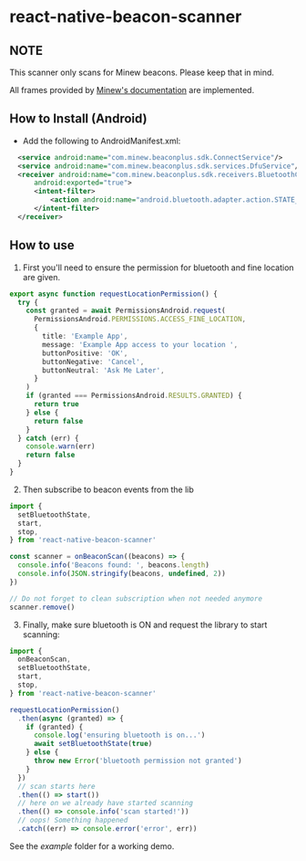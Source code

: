 # react-native-beacon-scanner

## NOTE

This scanner only scans for Minew beacons. Please keep that in mind.

All frames provided by [Minew's documentation](https://docs.beaconyun.com/Android/Android_BeaconPlus_Software_Development_Kit_Guide.html#start-developing) are implemented.

## How to Install (Android)

* Add the following to AndroidManifest.xml:

```xml
  <service android:name="com.minew.beaconplus.sdk.ConnectService"/>
  <service android:name="com.minew.beaconplus.sdk.services.DfuService"/>
  <receiver android:name="com.minew.beaconplus.sdk.receivers.BluetoothChangedReceiver"
      android:exported="true">
      <intent-filter>
          <action android:name="android.bluetooth.adapter.action.STATE_CHANGED"/>
      </intent-filter>
  </receiver>
```

## How to use

1. First you'll need to ensure the permission for bluetooth and fine location are given.

```typescript
export async function requestLocationPermission() {
  try {
    const granted = await PermissionsAndroid.request(
      PermissionsAndroid.PERMISSIONS.ACCESS_FINE_LOCATION,
      {
        title: 'Example App',
        message: 'Example App access to your location ',
        buttonPositive: 'OK',
        buttonNegative: 'Cancel',
        buttonNeutral: 'Ask Me Later',
      }
    )
    if (granted === PermissionsAndroid.RESULTS.GRANTED) {
      return true
    } else {
      return false
    }
  } catch (err) {
    console.warn(err)
    return false
  }
}
```

2. Then subscribe to beacon events from the lib

```typescript
import {
  setBluetoothState,
  start,
  stop,
} from 'react-native-beacon-scanner'

const scanner = onBeaconScan((beacons) => {
  console.info('Beacons found: ', beacons.length)
  console.info(JSON.stringify(beacons, undefined, 2))
})

// Do not forget to clean subscription when not needed anymore
scanner.remove()
```

3. Finally, make sure bluetooth is ON and request the library to start scanning:

```typescript
import {
  onBeaconScan,
  setBluetoothState,
  start,
  stop,
} from 'react-native-beacon-scanner'

requestLocationPermission()
  .then(async (granted) => {
    if (granted) {
      console.log('ensuring bluetooth is on...')
      await setBluetoothState(true)
    } else {
      throw new Error('bluetooth permission not granted')
    }
  })
  // scan starts here
  .then(() => start())
  // here on we already have started scanning
  .then(() => console.info('scan started!'))
  // oops! Something happened
  .catch((err) => console.error('error', err))
```


See the _example_ folder for a working demo.